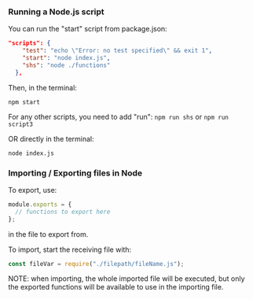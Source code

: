 ### Running a Node.js script

You can run the "start" script from package.json:

```json
"scripts": {
    "test": "echo \"Error: no test specified\" && exit 1",
    "start": "node index.js",
    "shs": "node ./functions"
  },
```

Then, in the terminal:

```console
npm start
```

For any other scripts, you need to add "run":
`npm run shs` or `npm run script3`

OR directly in the terminal:

```console
node index.js
```

### Importing / Exporting files in Node

To export, use:

```js
module.exports = {
  // functions to export here
};
```

in the file to export from.

To import, start the receiving file with:

```js
const fileVar = require("./filepath/fileName.js");
```

NOTE: when importing, the whole imported file will be executed, but only the exported functions will be available to use in the importing file.
